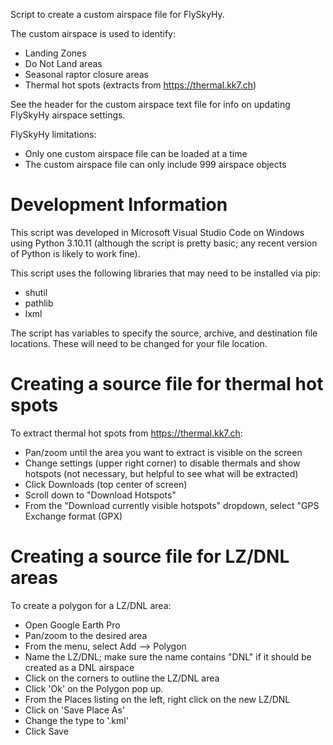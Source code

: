 Script to create a custom airspace file for FlySkyHy.

The custom airspace is used to identify:
 - Landing Zones
 - Do Not Land areas
 - Seasonal raptor closure areas
 - Thermal hot spots (extracts from https://thermal.kk7.ch)

See the header for the custom airspace text file for info on updating FlySkyHy airspace settings.

FlySkyHy limitations:
  - Only one custom airspace file can be loaded at a time
  - The custom airspace file can only include 999 airspace objects

# Development Information
This script was developed in Microsoft Visual Studio Code on Windows using Python 3.10.11 
(although the script is pretty basic; any recent version of Python is likely to work fine).

This script uses the following libraries that may need to be installed via pip:
 - shutil
 - pathlib
 - lxml

The script has variables to specify the source, archive, and destination file locations.  These will need to be changed for your file location.

# Creating a source file for thermal hot spots
To extract thermal hot spots from https://thermal.kk7.ch:
 - Pan/zoom until the area you want to extract is visible on the screen
 - Change settings (upper right corner) to disable thermals and show hotspots (not necessary, but helpful to see what will be extracted)
 - Click Downloads (top center of screen)
 - Scroll down to "Download Hotspots"
 - From the "Download currently visible hotspots" dropdown, select "GPS Exchange format (GPX)

# Creating a source file for LZ/DNL areas
To create a polygon for a LZ/DNL area:
 - Open Google Earth Pro
 - Pan/zoom to the desired area
 - From the menu, select Add --> Polygon
 - Name the LZ/DNL; make sure the name contains "DNL" if it should be created as a DNL airspace
 - Click on the corners to outline the LZ/DNL area
 - Click 'Ok' on the Polygon pop up.
 - From the Places listing on the left, right click on the new LZ/DNL
 - Click on 'Save Place As'
 - Change the type to '.kml'
 - Click Save
